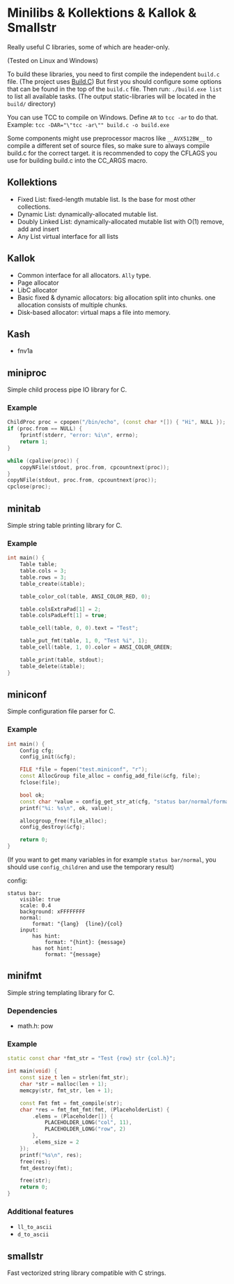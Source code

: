# Minilibs & Kollektions & Kallok & Smallstr
Really useful C libraries, some of which are header-only.

(Tested on Linux and Windows)

To build these libraries, you need to first compile the independent `build.c` file.
(The project uses [Build.C](https://github.com/alex-s168/build.c))
But first you should configure some options that can be found in the top of the `build.c` file.
Then run: `./build.exe list` to list all available tasks.
(The output static-libraries will be located in the `build/` directory)

You can use TCC to compile on Windows. Define `AR` to `tcc -ar` to do that.
Example: `tcc -DAR="\"tcc -ar\"" build.c -o build.exe`

Some components might use preprocessor macros like `__AVX512BW__` to compile a different set of source files,
so make sure to always compile build.c for the correct target.
it is recommended to copy the CFLAGS you use for building build.c into the CC_ARGS macro.

## Kollektions
- Fixed List:
  fixed-length mutable list. Is the base for most other collections.
- Dynamic List:
  dynamically-allocated mutable list.
- Doubly Linked List:
  dynamically-allocated mutable list with O(1) remove, add and insert
- Any List
  virtual interface for all lists

## Kallok
- Common interface for all allocators. `Ally` type.
- Page allocator
- LibC allocator
- Basic fixed & dynamic allocators:
  big allocation split into chunks. one allocation consists of multiple chunks.
- Disk-based allocator:
  virtual maps a file into memory.

## Kash
- fnv1a

## miniproc
Simple child process pipe IO library for C.

### Example
```c++
ChildProc proc = cpopen("/bin/echo", (const char *[]) { "Hi", NULL });
if (proc.from == NULL) {
    fprintf(stderr, "error: %i\n", errno);
    return 1;
}

while (cpalive(proc)) {
    copyNFile(stdout, proc.from, cpcountnext(proc));
}
copyNFile(stdout, proc.from, cpcountnext(proc));
cpclose(proc);
```

## minitab
Simple string table printing library for C.

### Example
```c++
int main() {
    Table table;
    table.cols = 3;
    table.rows = 3;
    table_create(&table);

    table_color_col(table, ANSI_COLOR_RED, 0);

    table.colsExtraPad[1] = 2;
    table.colsPadLeft[1] = true;

    table_cell(table, 0, 0).text = "Test";

    table_put_fmt(table, 1, 0, "Test %i", 1);
    table_cell(table, 1, 0).color = ANSI_COLOR_GREEN;

    table_print(table, stdout);
    table_delete(&table);
}
```

## miniconf
Simple configuration file parser for C.

### Example
```c++
int main() {
    Config cfg;
    config_init(&cfg);

    FILE *file = fopen("test.miniconf", "r");
    const AllocGroup file_alloc = config_add_file(&cfg, file);
    fclose(file);

    bool ok;
    const char *value = config_get_str_at(cfg, "status bar/normal/format", &ok);
    printf("%i: %s\n", ok, value);

    allocgroup_free(file_alloc);
    config_destroy(&cfg);

    return 0;
}
```
(If you want to get many variables in for example `status bar/normal`, you should use `config_children` and use the temporary result)

config:
```
status bar:
    visible: true
    scale: 0.4
    background: xFFFFFFFF
    normal:
        format: "{lang}  {line}/{col}
    input:
        has hint:
            format: "{hint}: {message}
        has not hint:
            format: "{message}
```

## minifmt
Simple string templating library for C.

### Dependencies
- math.h: pow

### Example
```c++
static const char *fmt_str = "Test {row} str {col.h}";

int main(void) {
    const size_t len = strlen(fmt_str);
    char *str = malloc(len + 1);
    memcpy(str, fmt_str, len + 1);

    const Fmt fmt = fmt_compile(str);
    char *res = fmt_fmt_fmt(fmt, (PlaceholderList) {
        .elems = (Placeholder[]) {
            PLACEHOLDER_LONG("col", 11),
            PLACEHOLDER_LONG("row", 2)
        },
        .elems_size = 2
    });
    printf("%s\n", res);
    free(res);
    fmt_destroy(fmt);

    free(str);
    return 0;
}
```

### Additional features
- `ll_to_ascii`
- `d_to_ascii`

## smallstr
Fast vectorized string library compatible with C strings.
